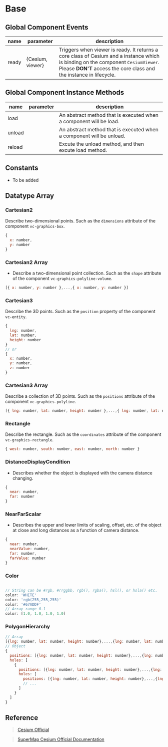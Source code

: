 # Base

## Global Component Events

| name  | parameter        | description                                                                                                                                                                                             |
| ----- | ---------------- | ------------------------------------------------------------------------------------------------------------------------------------------------------------------------------------------------------- |
| ready | {Cesium, viewer} | Triggers when viewer is ready. It returns a core class of Cesium and a instance which is binding on the component `CesiumViewer`. Please **DON'T** access the core class and the instance in lifecycle. |

## Global Component Instance Methods

| name   | parameter | description                                                          |
| ------ | --------- | -------------------------------------------------------------------- |
| load   |           | An abstract method that is executed when a component will be load.   |
| unload |           | An abstract method that is executed when a component will be unload. |
| reload |           | Excute the unload method, and then excute load method.               |

## Constants

- To be added

## Datatype Array

### Cartesian2

Describe two-dimensional points. Such as the `dimensions` attribute of the component `vc-graphics-box`.

```JavaScript
{
  x: number,
  y: number
}
```

### Cartesian2 Array

- Describe a two-dimensional point collection. Such as the `shape` attribute of the component `vc-graphics-polyline-volume`.

```JavaScript
[{ x: number, y: number },...,{ x: number, y: number }]
```

### Cartesian3

Describe the 3D points. Such as the `position` property of the component `vc-entity`.

```JavaScript
{
  lng: number,
  lat: number,
  height: number
}
// or
{
  x: number,
  y: number,
  z: number
}
```

### Cartesian3 Array

Describe a collection of 3D points. Such as the `positions` attribute of the component `vc-graphics-polyline`.

```JavaScript
[{ lng: number, lat: number, height: number },...,{ lng: number, lat: number, height: number }]
```

### Rectangle

Describe the rectangle. Such as the `coordinates` attribute of the component `vc-graphics-rectangle`.

```JavaScript
{ west: number, south: number, east: number, north: number }
```

### DistanceDisplayCondition

- Describes whether the object is displayed with the camera distance changing.

```JavaScript
{
  near: number,
  far: number
}
```

### NearFarScalar

- Describes the upper and lower limits of scaling, offset, etc. of the object at close and long distances as a function of camera distance.

```JavaScript
{
  near: number,
  nearValue: number,
  far: number,
  farValue: number
}
```

### Color

```JavaScript

// String can be #rgb, #rrggbb, rgb(), rgba(), hsl(), or hsla() etc.
color: 'WHITE'
color: 'rgb(255,255,255)'
color: '#67ADDF'
// Array range 0-1
color: [1.0, 1.0, 1.0, 1.0]
```

### PolygonHierarchy

```JavaScript
// Array
[{lng: number, lat: number, height: number},...,{lng: number, lat: number, height: number}]
// Object
{
  positions: [{lng: number, lat: number, height: number},...,{lng: number, lat: number, height: number}],
  holes: [
    {
      positions: [{lng: number, lat: number, height: number},...,{lng: number, lat: number, height: number}],
      holes: [
        positions: [{lng: number, lat: number, height: number},...,{lng: number, lat: number, height: number}]
        // ...
      ]
    }
  ]
}

```

## Reference

> [Cesium Official](https://cesium.com/docs/cesiumjs-ref-doc/index.html)

> [SuperMap Cesium Official Documentation](http://support.supermap.com.cn:8090/webgl/Build/Documentation/index.html)
